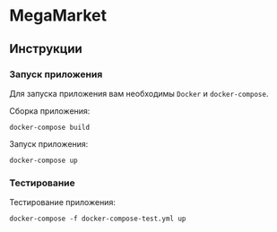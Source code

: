 # MegaMarket

## Инструкции

### Запуск приложения

Для запуска приложения вам необходимы `Docker` и `docker-compose`.

Сборка приложения:
    
    docker-compose build
    
Запуск приложения:

    docker-compose up

### Тестирование

Тестирование приложения:

    docker-compose -f docker-compose-test.yml up
